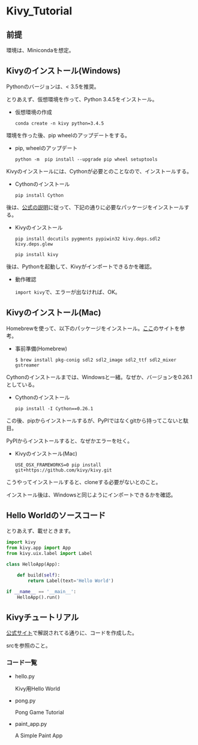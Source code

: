 # Kivy_Tutorial

## 前提

環境は、Minicondaを想定。

## Kivyのインストール(Windows)

Pythonのバージョンは、< 3.5を推奨。

とりあえず、仮想環境を作って、Python 3.4.5をインストール。

- 仮想環境の作成

  `conda create -n kivy python=3.4.5`

環境を作った後、pip wheelのアップデートをする。

- pip, wheelのアップデート

  `python -m  pip install --upgrade pip wheel setuptools`

Kivyのインストールには、Cythonが必要とのことなので、インストールする。

- Cythonのインストール

  `pip install Cython`

後は、[公式の説明](https://kivy.org/docs/installation/installation-windows.html)に従って、下記の通りに必要なパッケージをインストールする。

- Kivyのインストール

  `pip install docutils pygments pypiwin32 kivy.deps.sdl2 kivy.deps.glew`

  `pip install kivy`

後は、Pythonを起動して、Kivyがインポートできるかを確認。

- 動作確認

  `import kivy`で、エラーが出なければ、OK。

## Kivyのインストール(Mac)

Homebrewを使って、以下のパッケージをインストール。[ここ](https://kivy.org/docs/installation/installation-osx.html)のサイトを参考。

- 事前準備(Homebrew)

  `$ brew install pkg-conig sdl2 sdl2_image sdl2_ttf sdl2_mixer gstreamer`

Cythonのインストールまでは、Windowsと一緒。なぜか、バージョンを0.26.1としている。

- Cythonのインストール

  `pip install -I Cython==0.26.1`

この後、pipからインストールするが、PyPIではなくgitから持ってこないと駄目。

PyPIからインストールすると、なぜかエラーを吐く。

- Kivyのインストール(Mac)

  `USE_OSX_FRAMEWORKS=0 pip install git+https://github.com/kivy/kivy.git`

こうやってインストールすると、cloneする必要がないとのこと。

インストール後は、Windowsと同じようにインポートできるかを確認。

## Hello Worldのソースコード

とりあえず、載せときます。

```Python
import kivy
from kivy.app import App
from kivy.uix.label import Label

class HelloApp(App):

    def build(self):
        return Label(text='Hello World')

if __name__ == '__main__':
    HelloApp().run()
```

## Kivyチュートリアル

[公式サイト](https://kivy.org/docs/tutorials/pong.html#)で解説されてる通りに、コードを作成した。

srcを参照のこと。

### コード一覧
- hello.py

  Kivy用Hello World

- pong.py

  Pong Game Tutorial

- paint_app.py

  A Simple Paint App
